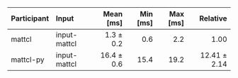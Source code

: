 | Participant | Input | Mean [ms] | Min [ms] | Max [ms] | Relative |
|:---|:---|---:|---:|---:|---:|
| mattcl | input-mattcl | 1.3 ± 0.2 | 0.6 | 2.2 | 1.00 |
| mattcl-py | input-mattcl | 16.4 ± 0.6 | 15.4 | 19.2 | 12.41 ± 2.14 |
